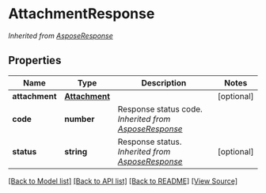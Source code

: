 ﻿# AttachmentResponse


*Inherited from [AsposeResponse](AsposeResponse.md)*
## Properties
Name | Type | Description | Notes
------------ | ------------- | ------------- | -------------
**attachment** | [**Attachment**](Attachment.md) |  | [optional]
**code** | **number** | Response status code.<br />*Inherited from [AsposeResponse](AsposeResponse.md)* | 
**status** | **string** | Response status.<br />*Inherited from [AsposeResponse](AsposeResponse.md)* | [optional]

[[Back to Model list]](../README.md#documentation-for-models) [[Back to API list]](../README.md#documentation-for-api-endpoints) [[Back to README]](../README.md) [[View Source]](../src/models/attachmentResponse.ts)

